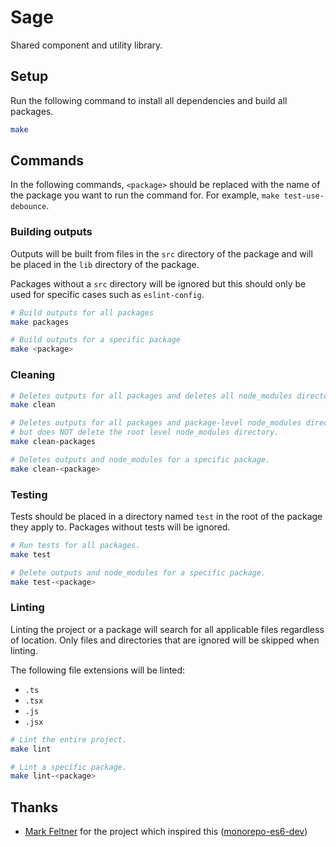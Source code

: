 # Sage

Shared component and utility library.

## Setup

Run the following command to install all dependencies and build all packages.

```sh
make
```

## Commands

In the following commands, `<package>` should be replaced with the name of the package you want to run the command for. For example, `make test-use-debounce`.

### Building outputs

Outputs will be built from files in the `src` directory of the package and will be placed in the `lib` directory of the package.

Packages without a `src` directory will be ignored but this should only be used for specific cases such as `eslint-config`.

```sh
# Build outputs for all packages
make packages

# Build outputs for a specific package
make <package>
```

### Cleaning

```sh
# Deletes outputs for all packages and deletes all node_modules directories.
make clean

# Deletes outputs for all packages and package-level node_modules directories
# but does NOT delete the root level node_modules directory.
make clean-packages

# Deletes outputs and node_modules for a specific package.
make clean-<package>
```

### Testing

Tests should be placed in a directory named `test` in the root of the package they apply to. Packages without tests will be ignored.

```sh
# Run tests for all packages.
make test

# Delete outputs and node_modules for a specific package.
make test-<package>
```

### Linting

Linting the project or a package will search for all applicable files regardless of location. Only files and directories that are ignored will be skipped when linting.

The following file extensions will be linted:

- `.ts`
- `.tsx`
- `.js`
- `.jsx`

```sh
# Lint the entire project.
make lint

# Lint a specific package.
make lint-<package>
```

## Thanks

- [Mark Feltner](https://github.com/feltnerm) for the project which inspired this ([monorepo-es6-dev](https://github.com/feltnerm/monorepo-es6-dev))

